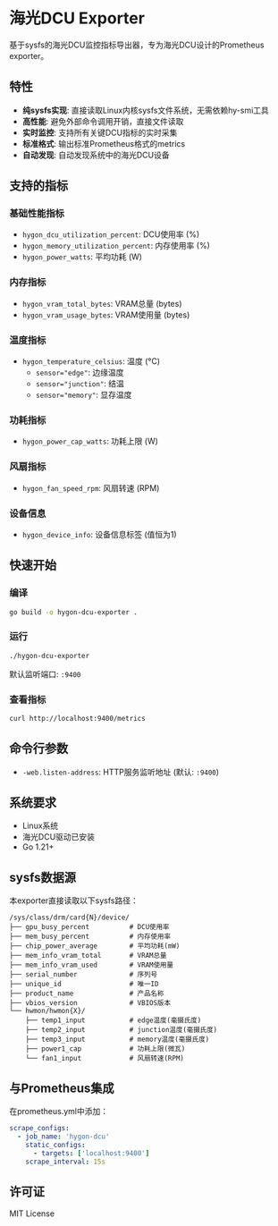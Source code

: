 # 海光DCU Exporter

基于sysfs的海光DCU监控指标导出器，专为海光DCU设计的Prometheus exporter。

## 特性

- **纯sysfs实现**: 直接读取Linux内核sysfs文件系统，无需依赖hy-smi工具
- **高性能**: 避免外部命令调用开销，直接文件读取
- **实时监控**: 支持所有关键DCU指标的实时采集
- **标准格式**: 输出标准Prometheus格式的metrics
- **自动发现**: 自动发现系统中的海光DCU设备

## 支持的指标

### 基础性能指标
- `hygon_dcu_utilization_percent`: DCU使用率 (%)
- `hygon_memory_utilization_percent`: 内存使用率 (%)
- `hygon_power_watts`: 平均功耗 (W)

### 内存指标
- `hygon_vram_total_bytes`: VRAM总量 (bytes)
- `hygon_vram_usage_bytes`: VRAM使用量 (bytes)

### 温度指标
- `hygon_temperature_celsius`: 温度 (°C)
  - `sensor="edge"`: 边缘温度
  - `sensor="junction"`: 结温
  - `sensor="memory"`: 显存温度

### 功耗指标
- `hygon_power_cap_watts`: 功耗上限 (W)

### 风扇指标
- `hygon_fan_speed_rpm`: 风扇转速 (RPM)

### 设备信息
- `hygon_device_info`: 设备信息标签 (值恒为1)

## 快速开始

### 编译
```bash
go build -o hygon-dcu-exporter .
```

### 运行
```bash
./hygon-dcu-exporter
```

默认监听端口: `:9400`

### 查看指标
```bash
curl http://localhost:9400/metrics
```

## 命令行参数

- `-web.listen-address`: HTTP服务监听地址 (默认: `:9400`)

## 系统要求

- Linux系统
- 海光DCU驱动已安装
- Go 1.21+

## sysfs数据源

本exporter直接读取以下sysfs路径：

```
/sys/class/drm/card{N}/device/
├── gpu_busy_percent          # DCU使用率
├── mem_busy_percent          # 内存使用率
├── chip_power_average        # 平均功耗(mW)
├── mem_info_vram_total       # VRAM总量
├── mem_info_vram_used        # VRAM使用量
├── serial_number             # 序列号
├── unique_id                 # 唯一ID
├── product_name              # 产品名称
├── vbios_version             # VBIOS版本
└── hwmon/hwmon{X}/
    ├── temp1_input           # edge温度(毫摄氏度)
    ├── temp2_input           # junction温度(毫摄氏度)
    ├── temp3_input           # memory温度(毫摄氏度)
    ├── power1_cap            # 功耗上限(微瓦)
    └── fan1_input            # 风扇转速(RPM)
```

## 与Prometheus集成

在prometheus.yml中添加：

```yaml
scrape_configs:
  - job_name: 'hygon-dcu'
    static_configs:
      - targets: ['localhost:9400']
    scrape_interval: 15s
```

## 许可证

MIT License
